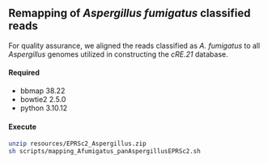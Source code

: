 ## Remapping of *Aspergillus fumigatus* classified reads

For quality assurance, we aligned the reads classified as *A. fumigatus* to all *Aspergillus* genomes utilized in constructing the *cRE.21* database. 

#### Required
- bbmap		38.22
- bowtie2  2.5.0
- python  3.10.12

#### Execute 
```bash
unzip resources/EPRSc2_Aspergillus.zip
sh scripts/mapping_Afumigatus_panAspergillusEPRSc2.sh
```
